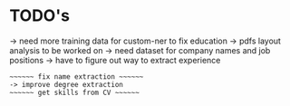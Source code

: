 # TODO's
-> need more training data for custom-ner to fix education
-> pdfs layout analysis to be worked on
-> need dataset for company names and job positions 
-> have to figure out way to extract experience
~~~~~~ extract all links from CV ~~~~~~
~~~~~~ fix name extraction ~~~~~~
-> improve degree extraction
~~~~~~ get skills from CV ~~~~~~